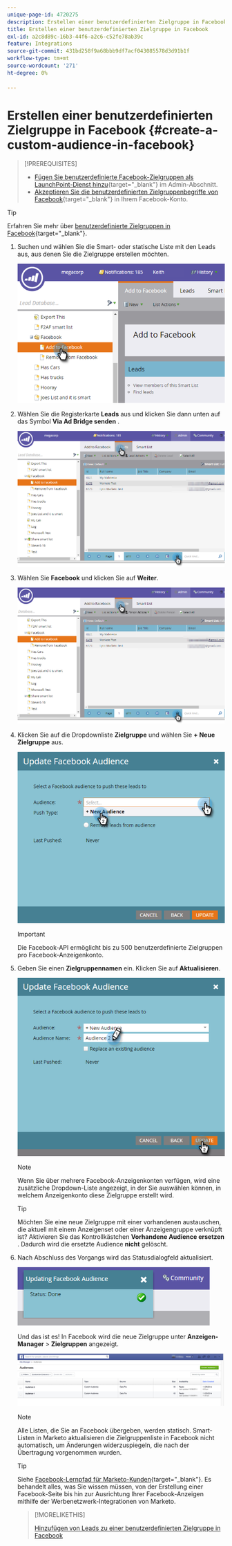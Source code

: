 ```yaml
---
unique-page-id: 4720275
description: Erstellen einer benutzerdefinierten Zielgruppe in Facebook - Marketo Docs - Produktdokumentation
title: Erstellen einer benutzerdefinierten Zielgruppe in Facebook
exl-id: a2c8d89c-16b3-44f6-a2c6-c52fe78ab39c
feature: Integrations
source-git-commit: 431bd258f9a68bbb9df7acf043085578d3d91b1f
workflow-type: tm+mt
source-wordcount: '271'
ht-degree: 0%

---
```


# Erstellen einer benutzerdefinierten Zielgruppe in Facebook {#create-a-custom-audience-in-facebook}

>[!PREREQUISITES]
>
>* [Fügen Sie benutzerdefinierte Facebook-Zielgruppen als LaunchPoint-Dienst hinzu](/help/marketo/product-docs/demand-generation/ad-network-integrations/add-facebook-custom-audiences-as-a-launchpoint-service.md){target="_blank"} im Admin-Abschnitt.
>* [Akzeptieren Sie die benutzerdefinierten Zielgruppenbegriffe von Facebook](https://www.facebook.com/ads/manage/customaudiences/tos.php){target="_blank"} in Ihrem Facebook-Konto.

>[!TIP]
>
>Erfahren Sie mehr über [benutzerdefinierte Zielgruppen in Facebook](https://www.facebook.com/help/341425252616329){target="_blank"}.

1. Suchen und wählen Sie die Smart- oder statische Liste mit den Leads aus, aus denen Sie die Zielgruppe erstellen möchten.

   ![](assets/create-a-custom-audience-in-facebook-1.png)

1. Wählen Sie die Registerkarte **Leads** aus und klicken Sie dann unten auf das Symbol **Via Ad Bridge senden** .

   ![](assets/create-a-custom-audience-in-facebook-2.png)

1. Wählen Sie **Facebook** und klicken Sie auf **Weiter**.

   ![](assets/create-a-custom-audience-in-facebook-3.png)

1. Klicken Sie auf die Dropdownliste **Zielgruppe** und wählen Sie **+ Neue Zielgruppe** aus.

   ![](assets/create-a-custom-audience-in-facebook-4.png)

   >[!IMPORTANT]
   >
   >Die Facebook-API ermöglicht bis zu 500 benutzerdefinierte Zielgruppen pro Facebook-Anzeigenkonto.

1. Geben Sie einen **Zielgruppennamen** ein. Klicken Sie auf **Aktualisieren**.

   ![](assets/create-a-custom-audience-in-facebook-5.png)

   >[!NOTE]
   >
   >Wenn Sie über mehrere Facebook-Anzeigenkonten verfügen, wird eine zusätzliche Dropdown-Liste angezeigt, in der Sie auswählen können, in welchem Anzeigenkonto diese Zielgruppe erstellt wird.

   >[!TIP]
   >
   >Möchten Sie eine neue Zielgruppe mit einer vorhandenen austauschen, die aktuell mit einem Anzeigenset oder einer Anzeigengruppe verknüpft ist? Aktivieren Sie das Kontrollkästchen **Vorhandene Audience ersetzen** . Dadurch wird die ersetzte Audience **nicht** gelöscht.

1. Nach Abschluss des Vorgangs wird das Statusdialogfeld aktualisiert.

   ![](assets/create-a-custom-audience-in-facebook-6.png)

   Und das ist es! In Facebook wird die neue Zielgruppe unter **Anzeigen-Manager** > **Zielgruppen** angezeigt.

   ![](assets/create-a-custom-audience-in-facebook-7.png)

   >[!NOTE]
   >
   >Alle Listen, die Sie an Facebook übergeben, werden statisch. Smart-Listen in Marketo aktualisieren die Zielgruppenliste in Facebook nicht automatisch, um Änderungen widerzuspiegeln, die nach der Übertragung vorgenommen wurden.

   >[!TIP]
   >
   >Siehe [Facebook-Lernpfad für Marketo-Kunden](https://facebook.exceedlms.com/student/enrollments/create_enrollment_from_token/BF9TqSaCvM73PP4ScjhCm4fi){target="_blank"}. Es behandelt alles, was Sie wissen müssen, von der Erstellung einer Facebook-Seite bis hin zur Ausrichtung Ihrer Facebook-Anzeigen mithilfe der Werbenetzwerk-Integrationen von Marketo.

   >[!MORELIKETHIS]
   >
   >[Hinzufügen von Leads zu einer benutzerdefinierten Zielgruppe in Facebook](/help/marketo/product-docs/demand-generation/facebook/add-leads-to-a-custom-audience-in-facebook.md)
